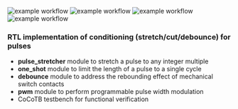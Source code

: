![example workflow](https://github.com/npatsiatzis/pulse_conditioning/actions/workflows/regression.yml/badge.svg)
![example workflow](https://github.com/npatsiatzis/pulse_conditioning/actions/workflows/coverage.yml/badge.svg)
![example workflow](https://github.com/npatsiatzis/pulse_conditioning/actions/workflows/regression_pyuvm.yml/badge.svg)
![example workflow](https://github.com/npatsiatzis/pulse_conditioning/actions/workflows/coverage_pyuvm.yml/badge.svg)



### RTL implementation of conditioning (stretch/cut/debounce) for pulses


- **pulse_stretcher** module to stretch a pulse to any integer multiple
- **one_shot** module to limit the length of a pulse to a single cycle
- **debounce** module to address the rebounding effect of mechanical switch contacts 
- **pwm** module to perform programmable pulse width modulation
- CoCoTB testbench for functional verification

